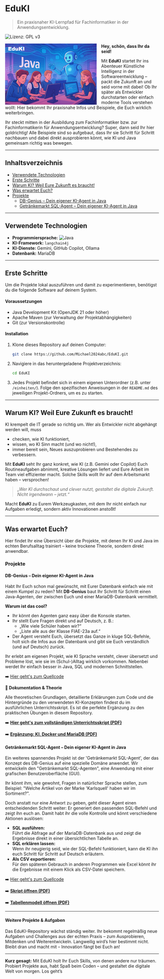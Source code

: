 # EduKI

> Ein praxisnaher KI-Lernpfad für Fachinformatiker in der Anwendungsentwicklung.

![Lizenz: GPL v3](https://img.shields.io/badge/License-GPLv3-blue.svg)

<img src="images/edukik.png" alt="EduKI Logo" align="left" style="margin-right: 15px;" />

**Hey, schön, dass Ihr da seid!**

Mit **EduKI** startet Ihr ins Abenteuer Künstliche Intelligenz in der Softwareentwicklung – packt die Zukunft an und seid vorne mit dabei! Ob Ihr später als Entwickler durchstarten oder einfach moderne Tools verstehen wollt: Hier bekommt Ihr praxisnahe Infos und Beispiele, die Euch wirklich weiterbringen.

Ihr steckt mitten in der Ausbildung zum Fachinformatiker bzw. zur Fachinformatikerin für Anwendungsentwicklung? Super, dann seid Ihr hier goldrichtig! Alle Beispiele sind so aufgebaut, dass Ihr sie Schritt für Schritt nachbauen und dabei direkt ausprobieren könnt, wie KI und Java gemeinsam richtig was bewegen.

***

## Inhaltsverzeichnis
- [Verwendete Technologien](#verwendete-technologien)
- [Erste Schritte](#erste-schritte)
- [Warum KI? Weil Eure Zukunft es braucht!](#warum-ki-weil-eure-zukunft-es-braucht)
- [Was erwartet Euch?](#was-erwartet-euch)
- [Projekte](#projekte)
  - [DB-Genius – Dein eigener KI-Agent in Java](#db-genius--dein-eigener-ki-agent-in-java)
  - [Getränkemarkt SQL-Agent – Dein eigener KI-Agent in Java](#getränkemarkt-sql-agent--dein-eigener-ki-agent-in-java)

***

## Verwendete Technologien

*   **Programmiersprache:** ![Java](https://img.shields.io/badge/Java-OpenJDK%2021-blue?logo=openjdk)
*   **KI-Framework:** `langchain4j`
*   **KI-Dienste:** Gemini, GitHub Copilot, Ollama
*   **Datenbank:** MariaDB

***

## Erste Schritte

Um die Projekte lokal auszuführen und damit zu experimentieren, benötigst du die folgende Software auf deinem System.

#### Voraussetzungen
*   Java Development Kit (OpenJDK 21 oder höher)
*   Apache Maven (zur Verwaltung der Projektabhängigkeiten)
*   Git (zur Versionskontrolle)

#### Installation
1.  Klone dieses Repository auf deinen Computer:
    ```bash
    git clone https://github.com/Michael2024abc/EduKI.git
    ```

2.  Navigiere in das heruntergeladene Projektverzeichnis:
    ```bash
    cd EduKI
    ```
3.  Jedes Projekt befindet sich in einem eigenen Unterordner (z.B. unter `/einheiten/`). Folge den spezifischen Anweisungen in der `README.md` des jeweiligen Projekt-Ordners, um es zu starten.

***

## Warum KI? Weil Eure Zukunft es braucht!

KI krempelt die IT gerade so richtig um. Wer als Entwickler nicht abgehängt werden will, muss
- checken, wie KI funktioniert,
- wissen, wo KI Sinn macht (und wo nicht!),
- immer bereit sein, Neues auszuprobieren und Bestehendes zu verbessern.

Mit **EduKI** seht Ihr ganz konkret, wie KI (z.B. Gemini oder Copilot) Euch Routineaufgaben abnimmt, kreative Lösungen liefert und Eure Arbeit im Team viel effizienter macht.
Solche Skills wollt Ihr auf dem Arbeitsmarkt haben – versprochen!

> *„Wer KI durchschaut und clever nutzt, gestaltet die digitale Zukunft. Nicht irgendwann – jetzt.“*

Macht **EduKI** zu Eurem Werkzeugkasten, mit dem Ihr nicht einfach nur Aufgaben erledigt, sondern aktiv Innovationen anstoßt!

***

## Was erwartet Euch?

Hier findet Ihr eine Übersicht über die Projekte, mit denen Ihr KI und Java im echten Berufsalltag trainiert – keine trockene Theorie, sondern direkt anwendbar.

### Projekte

#### **DB-Genius – Dein eigener KI-Agent in Java**

Habt Ihr Euch schon mal gewünscht, mit Eurer Datenbank einfach wie mit einem Kumpel zu reden?
Mit **DB-Genius** baut Ihr Schritt für Schritt einen Java-Agenten, der zwischen Euch und einer MariaDB-Datenbank vermittelt.

**Warum ist das cool?**
- Ihr könnt den Agenten ganz easy über die Konsole starten.
- Ihr stellt Eure Fragen direkt und auf Deutsch, z. B.:
  - „Wie viele Schüler haben wir?“
  - „Liste alle aus der Klasse FIAE-23a auf.“
- Der Agent versteht Euch, übersetzt das Ganze in kluge SQL-Befehle, holt sich die Infos aus der Datenbank und gibt sie Euch verständlich (und auf Deutsch) zurück.

Ihr erlebt am eigenen Projekt, wie KI Sprache versteht, clever übersetzt und Probleme löst, wie sie im (Schul-)Alltag wirklich vorkommen. Nebenbei werdet Ihr einfach besser in Java, SQL und modernen Schnittstellen.

➡️ [Hier geht's zum Quellcode](./einheiten/ki_agent_einfach/)


**📖 Dokumentation & Theorie**

Alle theoretischen Grundlagen, detaillierte Erklärungen zum Code und die Hintergründe zu den verwendeten KI-Konzepten findest du im ausführlichen Unterrichtsskript. Es ist die perfekte Ergänzung zu den praktischen Übungen in diesem Repository.

➡️ **[Hier geht's zum vollständigen Unterrichtsskript (PDF)](https://michael2024abc.github.io/EduKI/af_dbagent.pdf)**

➡️ **[Ergänzung: KI, Docker und MariaDB (PDF)](https://michael2024abc.github.io/EduKI/af_docker_db.pdf)**

#### **Getränkemarkt SQL-Agent – Dein eigener KI-Agent in Java**

Ein weiteres spannendes Projekt ist der 'Getränkemarkt SQL-Agent', der das Konzept des DB-Genius auf eine spezielle Domäne anwendet.
Wir entwickeln den "Getränkemarkt SQL-Agenten", eine Anwendung mit einer grafischen Benutzeroberfläche (GUI).

Ihr könnt ihm, wie gewohnt, Fragen in natürlicher Sprache stellen, zum Beispiel:
"Welche Artikel von der Marke 'Karlsquell' haben wir im Sortiment?".

Doch anstatt nur eine Antwort zu geben, geht dieser Agent einen entscheidenden Schritt weiter:
Er generiert den passenden SQL-Befehl und zeigt ihn euch an. Damit habt ihr die volle Kontrolle und könnt verschiedene Aktionen auslösen:

*   **SQL ausführen:**<br>
    Führt die Abfrage auf der MariaDB-Datenbank aus und zeigt die Ergebnisse direkt in einer übersichtlichen Tabelle an.
*   **SQL erklären lassen:**<br>
    Wenn ihr neugierig seid, wie der SQL-Befehl funktioniert, kann die KI ihn euch Schritt für Schritt auf Deutsch erläutern.
*   **Als CSV exportieren:**<br>
    Für den späteren Gebrauch in anderen Programmen wie Excel könnt ihr die Ergebnisse mit einem Klick als CSV-Datei speichern.

➡️ [Hier geht's zum Quellcode](https://michael2024abc.github.io/EduKI/einheiten/ki_agent_gm)

➡️ **[Skript öffnen (PDF)](https://michael2024abc.github.io/EduKI/af_agent_gm.pdf)**

➡️ **[Tabellenmodell öffnen (PDF)](https://michael2024abc.github.io/EduKI/af_tabellenmodell_gm.pdf)**

---

#### **Weitere Projekte & Aufgaben**

Das EduKI-Repository wächst ständig weiter.
Ihr bekommt regelmäßig neue Aufgaben und Challenges aus der echten Praxis – zum Ausprobieren, Mitdenken und Weiterentwickeln.
Langweilig wird’s hier bestimmt nicht. Bleibt dran und macht mit – Innovation fängt bei Euch an!

***

**Kurz gesagt:**
Mit EduKI holt Ihr Euch Skills, von denen andere nur träumen. Probiert Projekte aus, habt Spaß beim Coden – und gestaltet die digitale Welt von morgen. Los geht’s

